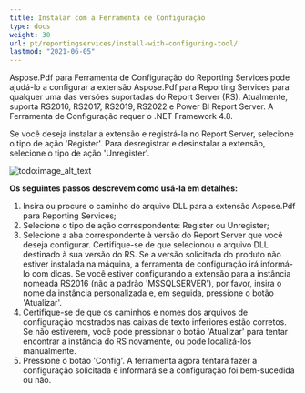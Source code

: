 ```yaml
---
title: Instalar com a Ferramenta de Configuração
type: docs
weight: 30
url: pt/reportingservices/install-with-configuring-tool/
lastmod: "2021-06-05"
---
```


Aspose.Pdf para Ferramenta de Configuração do Reporting Services pode ajudá-lo a configurar a extensão Aspose.Pdf para Reporting Services para qualquer uma das versões suportadas do Report Server (RS). Atualmente, suporta RS2016, RS2017, RS2019, RS2022 e Power BI Report Server. A Ferramenta de Configuração requer o .NET Framework 4.8.

Se você deseja instalar a extensão e registrá-la no Report Server, selecione o tipo de ação 'Register'. Para desregistrar e desinstalar a extensão, selecione o tipo de ação 'Unregister'.

![todo:image_alt_text](install-with-configuring-tool_1.png)

**Os seguintes passos descrevem como usá-la em detalhes:**

1. Insira ou procure o caminho do arquivo DLL para a extensão Aspose.Pdf para Reporting Services;
1. Selecione o tipo de ação correspondente: Register ou Unregister;
1. Selecione a aba correspondente à versão do Report Server que você deseja configurar. Certifique-se de que selecionou o arquivo DLL destinado à sua versão do RS. Se a versão solicitada do produto não estiver instalada na máquina, a ferramenta de configuração irá informá-lo com dicas. Se você estiver configurando a extensão para a instância nomeada RS2016 (não a padrão 'MSSQLSERVER'), por favor, insira o nome da instância personalizada e, em seguida, pressione o botão 'Atualizar'.
1. Certifique-se de que os caminhos e nomes dos arquivos de configuração mostrados nas caixas de texto inferiores estão corretos. Se não estiverem, você pode pressionar o botão 'Atualizar' para tentar encontrar a instância do RS novamente, ou pode localizá-los manualmente.
1. Pressione o botão 'Config'. A ferramenta agora tentará fazer a configuração solicitada e informará se a configuração foi bem-sucedida ou não.
